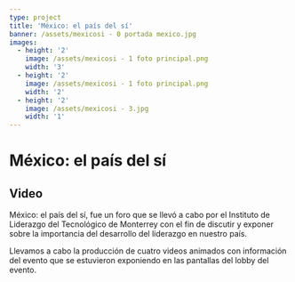 ```yaml
---
type: project
title: 'México: el país del sí'
banner: /assets/mexicosi - 0 portada mexico.jpg
images:
  - height: '2'
    image: /assets/mexicosi - 1 foto principal.png
    width: '3'
  - height: '2'
    image: /assets/mexicosi - 1 foto principal.png
    width: '2'
  - height: '2'
    image: /assets/mexicosi - 3.jpg
    width: '1'
---
```

# México: el país del sí

## Video

México: el país del sí, fue un foro que se llevó a cabo por el Instituto de Liderazgo del Tecnológico de Monterrey con el fin de discutir y exponer sobre la importancia del desarrollo del liderazgo en nuestro país.

Llevamos a cabo la producción de cuatro videos animados con información del evento que se estuvieron exponiendo en las pantallas del lobby del evento.
